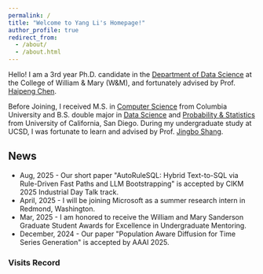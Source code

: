 ```yaml
---
permalink: /
title: "Welcome to Yang Li's Homepage!"
author_profile: true
redirect_from: 
  - /about/
  - /about.html
---
```


Hello! I am a 3rd year Ph.D. candidate in the [Department of Data Science](https://www.wm.edu/as/data-science/) at the College of William & Mary (W&M), and fortunately advised by Prof. [Haipeng Chen](https://haipeng-chen.github.io/).

Before Joining, I received M.S. in [Computer Science](https://www.cs.columbia.edu/) from Columbia University and B.S. double major in [Data Science](https://datascience.ucsd.edu/) and [Probability & Statistics](https://math.ucsd.edu/) from University of California, San Diego. During my undergraduate study at UCSD, I was fortunate to learn and advised by Prof. [Jingbo Shang](https://shangjingbo1226.github.io/).

## News

- Aug, 2025 - Our short paper "AutoRuleSQL: Hybrid Text-to-SQL via Rule-Driven Fast Paths and LLM Bootstrapping" is accepted by CIKM 2025 Industrial Day Talk track.
- April, 2025 - I will be joining Microsoft as a summer research intern in Redmond, Washington.
- Mar, 2025 - I am honored to receive the William and Mary Sanderson Graduate Student Awards for Excellence in Undergraduate Mentoring. 
- December, 2024 - Our paper "Population Aware Diffusion for Time Series Generation" is accepted by AAAI 2025.

<!-- 
<details>
<summary><b>Load More</b></summary>
<ul style="PADDING-LEFT: 12px">
  <li> December, 2024 - Our paper "Population Aware Diffusion for Time Series Generation" is accepted by AAAI 2025.</li>
</ul>
</details> -->



### Visits Record
<script type='text/javascript' id='clustrmaps' src='//cdn.clustrmaps.com/map_v2.js?cl=ffffff&w=450&t=m&d=n-HXgq2Mge1cHPJX6y2jM_UZP-Kfb5kUxv6fYpxnLJ8'></script>
